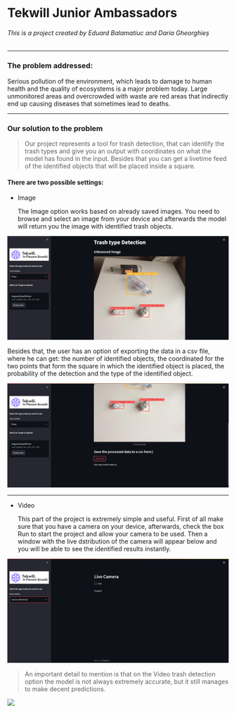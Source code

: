 # Tekwill Junior Ambassadors

###### This is a project created by Eduard Balamatiuc and Daria Gheorghieș

---

### The problem addressed:

Serious pollution of the environment, which leads to damage to human health and the quality of ecosystems is a major problem today.
Large unmonitored areas and overcrowded with waste are red areas that indirectly end up causing diseases that sometimes lead to deaths.

---

### Our solution to the problem

> Our project represents a tool for trash detection, that can identify the trash types and give you an output with coordinates on what the model has found in the input. Besides that you can get a livetime feed of the identified objects that will be placed inside a square.

#### There are two possible settings:

- Image
  
  The Image option works based on already saved images. You need to browse and select an image from your device and afterwards the model will return you the image with identified trash objects.

![](git_images/image_option.png)

  Besides that, the user has an option of exporting the data in a csv file, where he can get: the number of identified objects, the coordinated for the two points that form the square in which the identified object is placed, the probability of the detection and the type of the identified object.

  ![](git_images/data_saving.png)

  ---

- Video
  
  This part of the project is extremely simple and useful. First of all make sure that you have a camera on your device, afterwards, check the box Run to start the project and allow your camera to be used. Then a window with the live dstribution of the camera will appear below and you will be able to see the identified results instantly.

![](git_images/camera_option.png)

> An important detail to mention is that on the Video trash detection option the model is not always extremely accurate, but it still manages to make decent predictions.

![](git_images/ezgif.com-gif-maker.gif)
